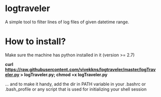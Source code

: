 # logtraveler
A simple tool to filter lines of log files of given datetime range.

# How to install?

Make sure the machine has python installed in it (version >= 2.7)

**curl https://raw.githubusercontent.com/vivekkns/logtraveler/master/logTraveler.py > logTraveler.py; chmod +x logTraveler.py**

... and to make it handy, add the dir in PATH variable in your
.bashrc or .bash_profile or
any script that is used for initializing your shell session

